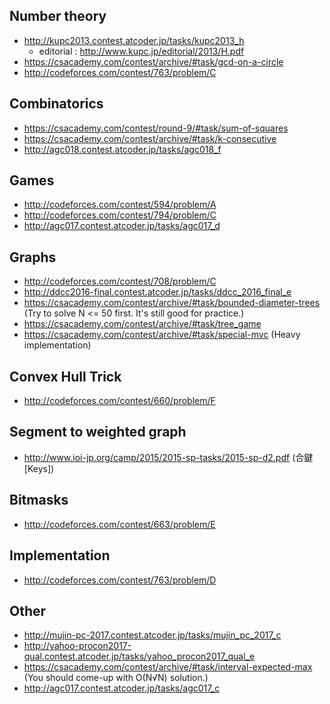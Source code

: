 ## Number theory
- http://kupc2013.contest.atcoder.jp/tasks/kupc2013_h
  - editorial : http://www.kupc.jp/editorial/2013/H.pdf
- https://csacademy.com/contest/archive/#task/gcd-on-a-circle
- http://codeforces.com/contest/763/problem/C

## Combinatorics
- https://csacademy.com/contest/round-9/#task/sum-of-squares
- https://csacademy.com/contest/archive/#task/k-consecutive
- http://agc018.contest.atcoder.jp/tasks/agc018_f

## Games
- http://codeforces.com/contest/594/problem/A
- http://codeforces.com/contest/794/problem/C
- http://agc017.contest.atcoder.jp/tasks/agc017_d

## Graphs
- http://codeforces.com/contest/708/problem/C
- http://ddcc2016-final.contest.atcoder.jp/tasks/ddcc_2016_final_e
- https://csacademy.com/contest/archive/#task/bounded-diameter-trees (Try to solve N <= 50 first. It's still good for practice.)
- https://csacademy.com/contest/archive/#task/tree_game
- https://csacademy.com/contest/archive/#task/special-mvc (Heavy implementation)

## Convex Hull Trick
- http://codeforces.com/contest/660/problem/F

## Segment to weighted graph
- http://www.ioi-jp.org/camp/2015/2015-sp-tasks/2015-sp-d2.pdf (合鍵[Keys])

## Bitmasks
- http://codeforces.com/contest/663/problem/E

## Implementation
- http://codeforces.com/contest/763/problem/D

## Other
- http://mujin-pc-2017.contest.atcoder.jp/tasks/mujin_pc_2017_c
- http://yahoo-procon2017-qual.contest.atcoder.jp/tasks/yahoo_procon2017_qual_e
- https://csacademy.com/contest/archive/#task/interval-expected-max (You should come-up with O(N√N) solution.)
- http://agc017.contest.atcoder.jp/tasks/agc017_c

